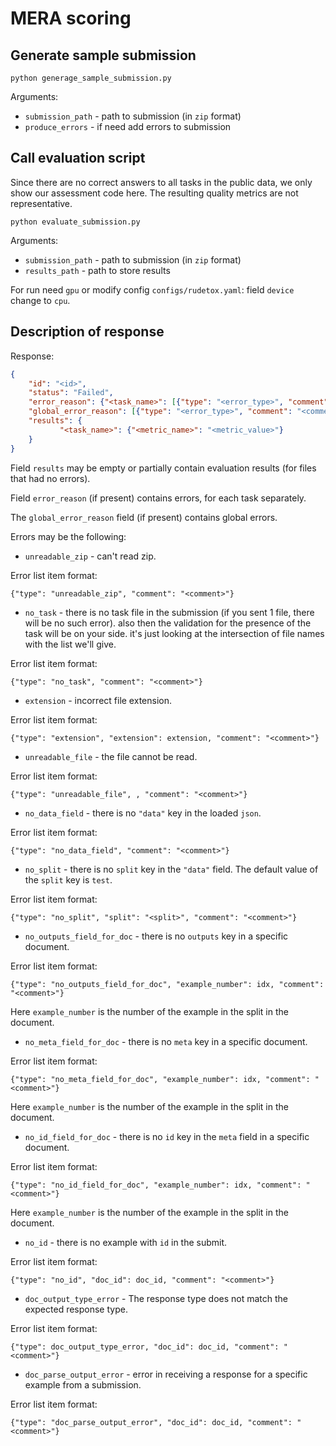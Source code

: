 # MERA scoring
## Generate sample submission
```shell
python generage_sample_submission.py
```

Arguments:
* `submission_path` - path to submission (in `zip` format)
* `produce_errors` - if need add errors to submission

## Call evaluation script
Since there are no correct answers to all tasks in the public data, we only show our assessment code here.
The resulting quality metrics are not representative.

```shell
python evaluate_submission.py
```

Arguments:
* `submission_path` - path to submission (in `zip` format)
* `results_path` - path to store results

For run need `gpu` or modify config `configs/rudetox.yaml`: field `device` change to `cpu`.

## Description of response
Response:

```json
{
    "id": "<id>",
    "status": "Failed",
    "error_reason": {"<task_name>": [{"type": "<error_type>", "comment": "<comment>"}]},
    "global_error_reason": [{"type": "<error_type>", "comment": "<comment>"}],
    "results": {
           "<task_name>": {"<metric_name>": "<metric_value>"}
    }
}
```

Field `results` may be empty or partially contain evaluation results (for files that had no errors).

Field `error_reason` (if present) contains errors, for each task separately.

The `global_error_reason` field (if present) contains global errors.

Errors may be the following:

* `unreadable_zip` - can't read zip.

Error list item format:

```
{"type": "unreadable_zip", "comment": "<comment>"}
```

* `no_task` - there is no task file in the submission (if you sent 1 file, there will be no such error).
also then the validation for the presence of the task will be on your side. it's just looking at the intersection of file names with the list we'll give.

Error list item format:

```
{"type": "no_task", "comment": "<comment>"}
```
* `extension` - incorrect file extension.

Error list item format:

```
{"type": "extension", "extension": extension, "comment": "<comment>"}
```

* `unreadable_file` - the file cannot be read.

Error list item format:

```
{"type": "unreadable_file", , "comment": "<comment>"}
```

* `no_data_field` - there is no `"data"` key in the loaded `json`.

Error list item format:

```
{"type": "no_data_field", "comment": "<comment>"}
```

* `no_split` - there is no `split` key in the `"data"` field. The default value of the `split` key is `test`.

Error list item format:

```
{"type": "no_split", "split": "<split>", "comment": "<comment>"}
```

* `no_outputs_field_for_doc` - there is no `outputs` key in a specific document.

Error list item format:

```
{"type": "no_outputs_field_for_doc", "example_number": idx, "comment": "<comment>"}
```

Here `example_number` is the number of the example in the split in the document.

* `no_meta_field_for_doc` - there is no `meta` key in a specific document.

Error list item format:

```
{"type": "no_meta_field_for_doc", "example_number": idx, "comment": "<comment>"}
```

Here `example_number` is the number of the example in the split in the document.

* `no_id_field_for_doc` - there is no `id` key in the `meta` field in a specific document.

Error list item format:

```
{"type": "no_id_field_for_doc", "example_number": idx, "comment": "<comment>"}
```

Here `example_number` is the number of the example in the split in the document.

* `no_id` - there is no example with `id` in the submit.

Error list item format:

```
{"type": "no_id", "doc_id": doc_id, "comment": "<comment>"}
```

* `doc_output_type_error` - The response type does not match the expected response type.

Error list item format:

```
{"type": doc_output_type_error, "doc_id": doc_id, "comment": "<comment>"}
```

* `doc_parse_output_error` - error in receiving a response for a specific example from a submission.

Error list item format:

```
{"type": "doc_parse_output_error", "doc_id": doc_id, "comment": "<comment>"}
```
